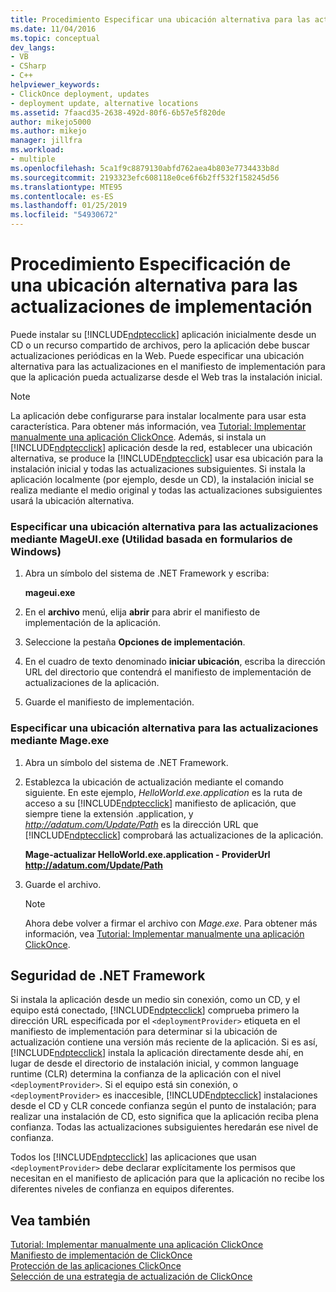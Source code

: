 ```yaml
---
title: Procedimiento Especificar una ubicación alternativa para las actualizaciones de implementación | Microsoft Docs
ms.date: 11/04/2016
ms.topic: conceptual
dev_langs:
- VB
- CSharp
- C++
helpviewer_keywords:
- ClickOnce deployment, updates
- deployment update, alternative locations
ms.assetid: 7faacd35-2638-492d-80f6-6b57e5f820de
author: mikejo5000
ms.author: mikejo
manager: jillfra
ms.workload:
- multiple
ms.openlocfilehash: 5ca1f9c8879130abfd762aea4b803e7734433b8d
ms.sourcegitcommit: 2193323efc608118e0ce6f6b2ff532f158245d56
ms.translationtype: MTE95
ms.contentlocale: es-ES
ms.lasthandoff: 01/25/2019
ms.locfileid: "54930672"
---
```

# <a name="how-to-specify-an-alternate-location-for-deployment-updates"></a>Procedimiento Especificación de una ubicación alternativa para las actualizaciones de implementación
Puede instalar su [!INCLUDE[ndptecclick](../deployment/includes/ndptecclick_md.md)] aplicación inicialmente desde un CD o un recurso compartido de archivos, pero la aplicación debe buscar actualizaciones periódicas en la Web. Puede especificar una ubicación alternativa para las actualizaciones en el manifiesto de implementación para que la aplicación pueda actualizarse desde el Web tras la instalación inicial.  
  
> [!NOTE]
>  La aplicación debe configurarse para instalar localmente para usar esta característica. Para obtener más información, vea [Tutorial: Implementar manualmente una aplicación ClickOnce](../deployment/walkthrough-manually-deploying-a-clickonce-application.md). Además, si instala un [!INCLUDE[ndptecclick](../deployment/includes/ndptecclick_md.md)] aplicación desde la red, establecer una ubicación alternativa, se produce la [!INCLUDE[ndptecclick](../deployment/includes/ndptecclick_md.md)] usar esa ubicación para la instalación inicial y todas las actualizaciones subsiguientes. Si instala la aplicación localmente (por ejemplo, desde un CD), la instalación inicial se realiza mediante el medio original y todas las actualizaciones subsiguientes usará la ubicación alternativa.  
  
### <a name="specify-an-alternate-location-for-updates-by-using-mageuiexe-windows-forms-based-utility"></a>Especificar una ubicación alternativa para las actualizaciones mediante MageUI.exe (Utilidad basada en formularios de Windows)  
  
1.  Abra un símbolo del sistema de .NET Framework y escriba:  
  
     **mageui.exe**  
  
2.  En el **archivo** menú, elija **abrir** para abrir el manifiesto de implementación de la aplicación.  
  
3.  Seleccione la pestaña **Opciones de implementación**.  
  
4.  En el cuadro de texto denominado **iniciar ubicación**, escriba la dirección URL del directorio que contendrá el manifiesto de implementación de actualizaciones de la aplicación.  
  
5.  Guarde el manifiesto de implementación.  
  
### <a name="specify-an-alternate-location-for-updates-by-using-mageexe"></a>Especificar una ubicación alternativa para las actualizaciones mediante Mage.exe  
  
1. Abra un símbolo del sistema de .NET Framework.  
  
2. Establezca la ubicación de actualización mediante el comando siguiente. En este ejemplo, *HelloWorld.exe.application* es la ruta de acceso a su [!INCLUDE[ndptecclick](../deployment/includes/ndptecclick_md.md)] manifiesto de aplicación, que siempre tiene la extensión .application, y *<http://adatum.com/Update/Path>* es la dirección URL que [!INCLUDE[ndptecclick](../deployment/includes/ndptecclick_md.md)] comprobará las actualizaciones de la aplicación.  
  
    **Mage-actualizar HelloWorld.exe.application - ProviderUrl http://adatum.com/Update/Path**  
  
3. Guarde el archivo.  
  
   > [!NOTE]
   >  Ahora debe volver a firmar el archivo con *Mage.exe*. Para obtener más información, vea [Tutorial: Implementar manualmente una aplicación ClickOnce](../deployment/walkthrough-manually-deploying-a-clickonce-application.md).  
  
## <a name="net-framework-security"></a>Seguridad de .NET Framework  
 Si instala la aplicación desde un medio sin conexión, como un CD, y el equipo está conectado, [!INCLUDE[ndptecclick](../deployment/includes/ndptecclick_md.md)] comprueba primero la dirección URL especificada por el `<deploymentProvider>` etiqueta en el manifiesto de implementación para determinar si la ubicación de actualización contiene una versión más reciente de la aplicación. Si es así, [!INCLUDE[ndptecclick](../deployment/includes/ndptecclick_md.md)] instala la aplicación directamente desde ahí, en lugar de desde el directorio de instalación inicial, y common language runtime (CLR) determina la confianza de la aplicación con el nivel `<deploymentProvider>`. Si el equipo está sin conexión, o `<deploymentProvider>` es inaccesible, [!INCLUDE[ndptecclick](../deployment/includes/ndptecclick_md.md)] instalaciones desde el CD y CLR concede confianza según el punto de instalación; para realizar una instalación de CD, esto significa que la aplicación reciba plena confianza. Todas las actualizaciones subsiguientes heredarán ese nivel de confianza.  
  
 Todos los [!INCLUDE[ndptecclick](../deployment/includes/ndptecclick_md.md)] las aplicaciones que usan `<deploymentProvider>` debe declarar explícitamente los permisos que necesitan en el manifiesto de aplicación para que la aplicación no recibe los diferentes niveles de confianza en equipos diferentes.  
  
## <a name="see-also"></a>Vea también  
 [Tutorial: Implementar manualmente una aplicación ClickOnce](../deployment/walkthrough-manually-deploying-a-clickonce-application.md)   
 [Manifiesto de implementación de ClickOnce](../deployment/clickonce-deployment-manifest.md)   
 [Protección de las aplicaciones ClickOnce](../deployment/securing-clickonce-applications.md)   
 [Selección de una estrategia de actualización de ClickOnce](../deployment/choosing-a-clickonce-update-strategy.md)